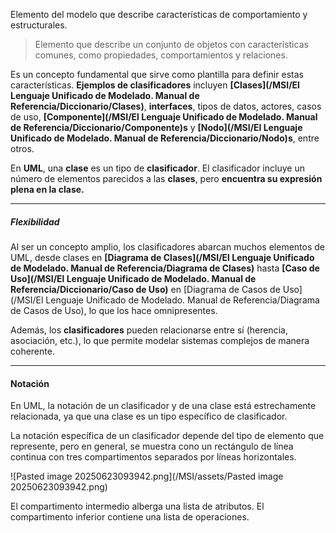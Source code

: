 Elemento del modelo que describe características de comportamiento y estructurales.

> Elemento que describe un conjunto de objetos con características comunes, como propiedades, comportamientos y relaciones.

Es un concepto fundamental que sirve como plantilla para definir estas características.
**Ejemplos de clasificadores** incluyen **[Clases](/MSI/El Lenguaje Unificado de Modelado. Manual de Referencia/Diccionario/Clases)**, **interfaces**, tipos de datos, actores, casos de uso, **[Componente](/MSI/El Lenguaje Unificado de Modelado. Manual de Referencia/Diccionario/Componente)s** y **[Nodo](/MSI/El Lenguaje Unificado de Modelado. Manual de Referencia/Diccionario/Nodo)s**, entre otros.

En **UML**, una **clase** es un tipo de **clasificador**. El clasificador incluye un número de elementos parecidos a las **clases**, pero **encuentra su expresión plena en la clase.**
****
##### **Flexibilidad**
Al ser un concepto amplio, los clasificadores abarcan muchos elementos de UML, desde clases en **[Diagrama de Clases](/MSI/El Lenguaje Unificado de Modelado. Manual de Referencia/Diagrama de Clases)** hasta **[Caso de Uso](/MSI/El Lenguaje Unificado de Modelado. Manual de Referencia/Diccionario/Caso de Uso)** en [Diagrama de Casos de Uso](/MSI/El Lenguaje Unificado de Modelado. Manual de Referencia/Diagrama de Casos de Uso), lo que los hace omnipresentes.

Además, los **clasificadores** pueden relacionarse entre sí (herencia, asociación, etc.), lo que permite modelar sistemas complejos de manera coherente.
****
#### **Notación**
En UML, la notación de un clasificador y de una clase está estrechamente relacionada, ya que una clase es un tipo específico de clasificador.

La notación específica de un clasificador depende del tipo de elemento que represente, pero en general, se muestra cono un rectángulo de línea continua con tres compartimentos separados por líneas horizontales.

![Pasted image 20250623093942.png](/MSI/assets/Pasted image 20250623093942.png)

El compartimento intermedio alberga una lista de atributos. El compartimento inferior contiene una lista de operaciones.